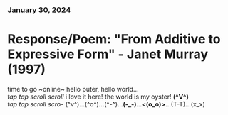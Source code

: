 ### January 30, 2024  
# Response/Poem: "From Additive to Expressive Form" - Janet Murray (1997)  

time to go ~online~ 
hello puter, hello world...  
*tap tap scroll scroll* i love it here! the world is my oyster! **(^V^)**  
*tap tap scroll scro-* (^v^)...(^o^)...(^-^)...**(-_-)**...**<(o_o)>**...(T-T)...(x_x)    



